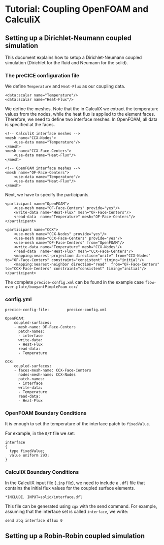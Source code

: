 # Tutorial: Coupling OpenFOAM and CalculiX

## Setting up a Dirichlet-Neumann coupled simulation

This document explains how to setup a Dirichlet-Neumann coupled simulation (Dirichlet for the fluid and Neumann for the solid).

### The preCICE configuration file

We define `Temperature` and `Heat-Flux` as our coupling data.

    <data:scalar name="Temperature"/>
    <data:scalar name="Heat-Flux"/>

We define the meshes.  Note that the in CalculiX we extract the temperature values from the nodes, while the heat flux is applied to the element faces.  Therefore, we need to define two interface meshes.  In OpenFOAM, all data is specified at the faces.

    <!-- CalculiX interface meshes -->
    <mesh name="CCX-Nodes">
        <use-data name="Temperature"/>
    </mesh>
    <mesh name="CCX-Face-Centers">
        <use-data name="Heat-Flux"/>
    </mesh>

    <!-- OpenFOAM interface meshes -->
    <mesh name="OF-Face-Centers">
        <use-data name="Temperature"/>
        <use-data name="Heat-Flux"/>
    </mesh>

Next, we have to specify the participants.  


    <participant name="OpenFOAM">
        <use-mesh name="OF-Face-Centers" provide="yes"/>
        <write-data name="Heat-Flux" mesh="OF-Face-Centers"/>
        <read-data  name="Temperature" mesh="OF-Face-Centers"/>
    </participant>

    <participant name="CCX">
        <use-mesh name="CCX-Nodes" provide="yes"/>
        <use-mesh name="CCX-Face-Centers" provide="yes"/>
        <use-mesh name="OF-Face-Centers" from="OpenFOAM"/>
        <write-data name="Temperature" mesh="CCX-Nodes"/>
        <read-data  name="Heat-Flux" mesh="CCX-Face-Centers"/>
        <mapping:nearest-projection direction="write" from="CCX-Nodes" to="OF-Face-Centers" constraint="consistent" timing="initial"/>
        <mapping:nearest-neighbor direction="read"  from="OF-Face-Centers" to="CCX-Face-Centers" constraint="consistent" timing="initial"/>
    </participant>

The complete `precice-config.xml` can be found in the example case `flow-over-plate/buoyantPimpleFoam-ccx/`

### config.yml

    precice-config-file:		precice-config.xml

    OpenFOAM:
        coupled-surfaces:
        - mesh-name: OF-Face-Centers
          patch-names:
          - interface
          write-data:
          - Heat-Flux
          read-data:
          - Temperature

    CCX:
        coupled-surfaces:
        - faces-mesh-name: CCX-Face-Centers
          nodes-mesh-name: CCX-Nodes
          patch-names:
          - interface
          write-data:
          - Temperature
          read-data:
          - Heat-Flux

### OpenFOAM Boundary Conditions

It is enough to set the temperature of the interface patch to `fixedValue`.

For example, in the `0/T` file we set:

    interface
    {
      type fixedValue;
      value uniform 293;
    }

### CalculiX Boundary Conditions

In the CalculiX input file (`.inp` file), we need to include a `.dfl` file that contains the initial flux values for the coupled surface elements.

    *INCLUDE, INPUT=solid/interface.dfl

This file can be generated using `cgx` with the send command.  For example, assuming that the interface set is called `interface`, we write:

    send abq interface dflux 0

## Setting up a Robin-Robin coupled simulation
